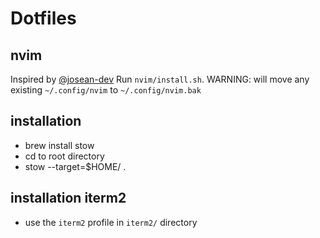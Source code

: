 # Dotfiles

## nvim

Inspired by [@josean-dev](https://www.josean.com/posts/how-to-setup-neovim-2024)
Run `nvim/install.sh`. WARNING: will move any existing `~/.config/nvim` to `~/.config/nvim.bak`

## installation

- brew install stow
- cd to root directory
- stow --target=$HOME/ .

## installation iterm2

- use the `iterm2` profile in `iterm2/` directory
